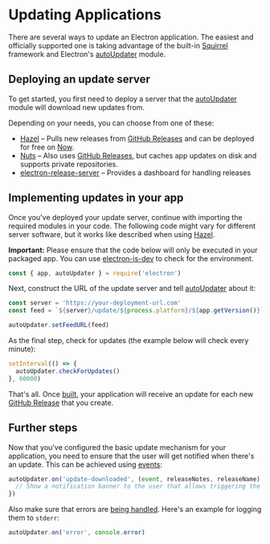 # Updating Applications

There are several ways to update an Electron application. The easiest and 
officially supported one is taking advantage of the built-in 
[Squirrel](https://github.com/Squirrel) framework and 
Electron's [autoUpdater](../api/auto-updater.md) module.

## Deploying an update server

To get started, you first need to deploy a server that the 
[autoUpdater](../api/auto-updater.md) module will download new updates from.

Depending on your needs, you can choose from one of these:

- [Hazel](https://github.com/zeit/hazel) – Pulls new releases from 
[GitHub Releases](https://help.github.com/articles/creating-releases/) and can 
be deployed for free on [Now](https://zeit.co/now).
- [Nuts](https://github.com/GitbookIO/nuts) – Also uses 
[GitHub Releases](https://help.github.com/articles/creating-releases/), 
but caches app updates on disk and supports private repositories.
- [electron-release-server](https://github.com/ArekSredzki/electron-release-server) – 
Provides a dashboard for handling releases

## Implementing updates in your app

Once you've deployed your update server, continue with importing the required 
modules in your code. The following code might vary for different server 
software, but it works like described when using 
[Hazel](https://github.com/zeit/hazel).

**Important:** Please ensure that the code below will only be executed in 
your packaged app. You can use 
[electron-is-dev](https://github.com/sindresorhus/electron-is-dev) to check for 
the environment.

```js
const { app, autoUpdater } = require('electron')
```

Next, construct the URL of the update server and tell 
[autoUpdater](../api/auto-updater.md) about it:

```js
const server = 'https://your-deployment-url.com'
const feed = `${server}/update/${process.platform}/${app.getVersion()}`

autoUpdater.setFeedURL(feed)
```

As the final step, check for updates (the example below will check every minute):

```js
setInterval(() => {
  autoUpdater.checkForUpdates()
}, 60000)
```

That's all. Once [built](../tutorial/application-distribution.md), your 
application will receive an update for each new 
[GitHub Release](https://help.github.com/articles/creating-releases/) that you 
create.

## Further steps

Now that you've configured the basic update mechanism for your application, you 
need to ensure that the user will get notified when there's an update. This
can be achieved using [events](../api/auto-updater.md#events):

```js
autoUpdater.on('update-downloaded', (event, releaseNotes, releaseName) => {
  // Show a notification banner to the user that allows triggering the update
})
```

Also make sure that errors are 
[being handled](../api/auto-updater.md#event-error). Here's an example
for logging them to `stderr`:

```js
autoUpdater.on('error', console.error)
```
